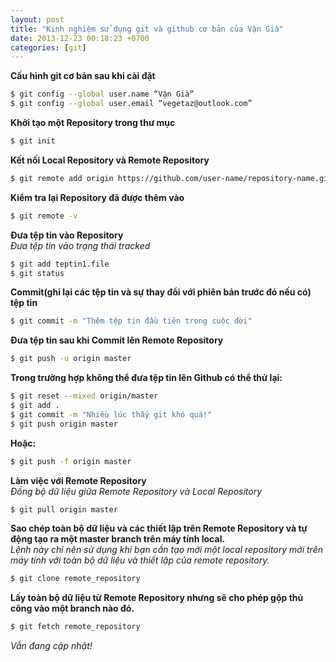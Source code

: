 ```yaml
---
layout: post
title: "Kinh nghiệm sử dụng git và github cơ bản của Vận Già"
date: 2013-12-23 00:18:23 +0700
categories: [git]
---
```


**Cấu hình git cơ bản sau khi cài đặt**

```bash
$ git config --global user.name “Vận Già”
$ git config --global user.email “vegetaz@outlook.com”
```

**Khởi tạo một Repository trong thư mục**

```bash
$ git init
```

**Kết nối Local Repository và Remote Repository**

```bash
$ git remote add origin https://github.com/user-name/repository-name.git
```

**Kiểm tra lại Repository đã được thêm vào**

```bash
$ git remote -v
```

**Đưa tệp tin vào Repository**<br/>
_Đưa tệp tin vào trạng thái tracked_

```bash
$ git add teptin1.file
$ git status
```

**Commit(ghi lại các tệp tin và sự thay đổi với phiên bản trước đó nếu có) tệp tin**

```bash
$ git commit -m "Thêm tệp tin đầu tiên trong cuộc đời"
```

**Đưa tệp tin sau khi Commit lên Remote Repository**

```bash
$ git push -u origin master
```

**Trong trường hợp không thể đưa tệp tin lên Github có thể thử lại:**

```bash
$ git reset --mixed origin/master
$ git add .
$ git commit -m "Nhiều lúc thấy git khó quá!"
$ git push origin master
```

**Hoặc:**

```bash
$ git push -f origin master
```

**Làm việc với Remote Repository**<br/>
_Đồng bộ dữ liệu giữa Remote Repository và Local Repository_

```bash
$ git pull origin master
```

**Sao chép toàn bộ dữ liệu và các thiết lập trên Remote Repository và tự động tạo ra một master branch trên máy tính local.**<br/>
_Lệnh này chỉ nên sử dụng khi bạn cần tạo mới một local repository mới trên máy tính với toàn bộ dữ liệu và thiết lập của remote repository._

```bash
$ git clone remote_repository
```

**Lấy toàn bộ dữ liệu từ Remote Repository nhưng sẽ cho phép gộp thủ công vào một branch nào đó.**

```bash
$ git fetch remote_repository
```

_Vẫn đang cập nhật!_
